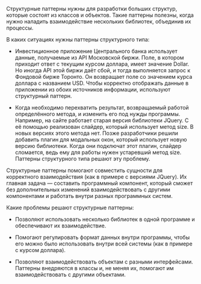 Структурные паттерны нужны для разработки больших структур, которые состоят из классов и объектов. Такие паттерны полезны, когда нужно наладить взаимодействие нескольких библиотек, объединив их процессы.


В каких ситуациях нужны паттерны структурного типа:

- Инвестиционное приложение Центрального банка использует данные, получаемые из API Московской биржи. Поле, в котором приходит ответ с текущим курсом доллара, имеет значение Dollar. Но иногда API этой биржи даёт сбой, и тогда выполняется запрос к Фондовой бирже Торонто. Он возвращает поле со значением курса доллара с названием USD. Чтобы корректно отображать данные в приложении из обоих источников информации, используют структурный паттерн.

- Когда необходимо перехватить результат, возвращаемый работой определённого метода, и изменить его под нужды программы. Например, на сайте работает старая версия библиотеки JQuery. С её помощью реализован слайдер, который использует метод size. В новых версиях этого метода нет. Позже разработчики решили добавить плагин для модальных окон, который использует новую версию библиотеки. Когда они подключат этот плагин, слайдер сломается, ведь ему для работы нужен устаревший метод size. Паттерны структурного типа решают эту проблему.


Структурные паттерны помогают совместить сущности для корректного взаимодействия (как в примере с версиями JQuery). Их главная задача — составить программный компонент, который сможет без дополнительных изменений взаимодействовать с другими компонентами и работать внутри разных программных систем.


Какие проблемы решают структурные паттерны:

- Позволяют использовать несколько библиотек в одной программе и обеспечивают их взаимодействие.

- Помогают регулировать формат данных внутри программы, чтобы его можно было использовать внутри всей системы (как в примере с курсом доллара).

- Позволяют взаимодействовать объектам с разными интерфейсами. Паттерны внедряются в классы и, не меняя их, помогают им взаимодействовать с другими объектами.